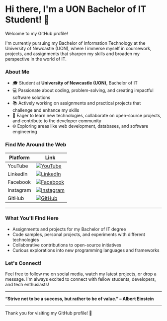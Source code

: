 # Hi there, I'm a UON Bachelor of IT Student! 👋

Welcome to my GitHub profile!

I'm currently pursuing my Bachelor of Information Technology at the University of Newcastle (UON), where I immerse myself in coursework, projects, and assignments that sharpen my skills and broaden my perspective in the world of IT.

### About Me
- 🎓 Student at **University of Newcastle (UON)**, Bachelor of IT  
- 💻 Passionate about coding, problem-solving, and creating impactful software solutions  
- 📚 Actively working on assignments and practical projects that challenge and enhance my skills  
- 🚀 Eager to learn new technologies, collaborate on open-source projects, and contribute to the developer community  
- 🌐 Exploring areas like web development, databases, and software engineering

### Find Me Around the Web

| Platform   | Link                                               |
|------------|----------------------------------------------------|
| YouTube    | [![YouTube](https://img.shields.io/badge/YouTube-red?style=for-the-badge&logo=youtube&logoColor=white)](https://www.youtube.com/@Zeesmasher)|
| LinkedIn   | [![LinkedIn](https://img.shields.io/badge/LinkedIn-blue?style=for-the-badge&logo=linkedin&logoColor=white)](https://www.linkedin.com/in/taru-nigam-225943296)|
| Facebook   | [![Facebook](https://img.shields.io/badge/Facebook-1877F2?style=for-the-badge&logo=facebook&logoColor=white)](https://www.facebook.com/yourprofile)|
| Instagram  | [![Instagram](https://img.shields.io/badge/Instagram-E4405F?style=for-the-badge&logo=instagram&logoColor=white)](https://www.instagram.com/taru-zee-nigam)|
| GitHub     | [![GitHub](https://img.shields.io/badge/GitHub-181717?style=for-the-badge&logo=github&logoColor=white)](https://github.com/yourprofile)|

---

### What You'll Find Here
- Assignments and projects for my Bachelor of IT degree  
- Code samples, personal projects, and experiments with different technologies  
- Collaborative contributions to open-source initiatives  
- Curious explorations into new programming languages and frameworks

### Let's Connect!
Feel free to follow me on social media, watch my latest projects, or drop a message. I'm always excited to connect with fellow students, developers, and tech enthusiasts!

---

**“Strive not to be a success, but rather to be of value.” – Albert Einstein**

---

Thank you for visiting my GitHub profile! 🚀

```
